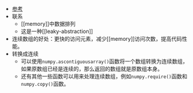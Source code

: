 - [参考](https://zhuanlan.zhihu.com/p/148413517)
- 联系
  - [[memory]]中数据排列
  - 这是一种[[leaky-abstraction]]
- 连续数组的好处：更快的访问元素，减少[[memory]]访问次数，提高代码性能。
- 转换成连续
  - 可以使用`numpy.ascontiguousarray()`函数将一个数组转换为连续数组，如果原数组已经是连续的，那么返回的数组就是原数组本身。
  - 还有其他一些函数可以用来处理连续数组，例如`numpy.require()`函数和`numpy.copy()`函数。